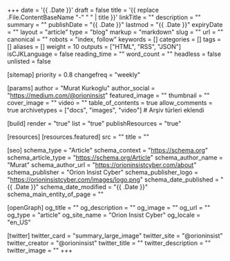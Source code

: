 +++
date = '{{ .Date }}'
draft = false
title = '{{ replace .File.ContentBaseName "-" " " | title }}'
linkTitle = ""
description = ""
summary = ""
publishDate = "{{ .Date }}"
lastmod = "{{ .Date }}"
expiryDate = ""
layout = "article"
type = "blog"
markup = "markdown"
slug = ""
url = ""
canonical = ""
robots = "index, follow"
keywords = []
categories = []
tags = []
aliases = []
weight = 10
outputs = ["HTML", "RSS", "JSON"]
isCJKLanguage = false
reading_time = ""
word_count = ""
headless = false
unlisted = false

[sitemap]
  priority = 0.8
  changefreq = "weekly"

[params]
  author = "Murat Kurkoglu"
  author_social = "https://medium.com/@orioninsist"
  featured_image = ""
  thumbnail = ""
  cover_image = ""
  video = ""
  table_of_contents = true
  allow_comments = true
  archivetypes = ["docs", "images", "video"] # Arşiv türleri eklendi

[build]
  render = "true"
  list = "true"
  publishResources = "true"

[resources]
  [resources.featured]
    src = ""
    title = ""

[seo]
  schema_type = "Article"
  schema_context = "https://schema.org"
  schema_article_type = "https://schema.org/Article"
  schema_author_name = "Murat"
  schema_author_url = "https://orioninsistcyber.com/about"
  schema_publisher = "Orion Insist Cyber"
  schema_publisher_logo = "https://orioninsistcyber.com/images/logo.png"
  schema_date_published = "{{ .Date }}"
  schema_date_modified = "{{ .Date }}"
  schema_main_entity_of_page = ""

[openGraph]
  og_title = ""
  og_description = ""
  og_image = ""
  og_url = ""
  og_type = "article"
  og_site_name = "Orion Insist Cyber"
  og_locale = "en_US"

[twitter]
  twitter_card = "summary_large_image"
  twitter_site = "@orioninsist"
  twitter_creator = "@orioninsist"
  twitter_title = ""
  twitter_description = ""
  twitter_image = ""
+++

